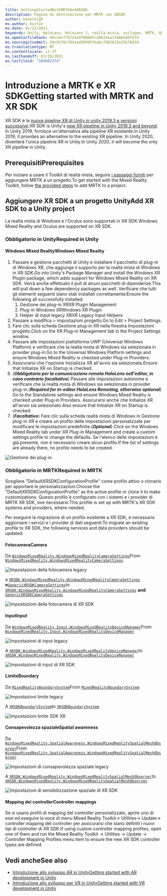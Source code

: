 ```yaml
---
title: GettingStartedWithMRTKAndXRSDK
description: Pagina di destinazione per MRTK con XRSDK
author: keveleigh
ms.author: kurtie
ms.date: 01/12/2021
keywords: Unity, HoloLens, HoloLens 2, realtà mista, sviluppo, MRTK, XRSDK,
ms.openlocfilehash: 94c1dcf76724a9f0060fc20633aa17e665d0f47d
ms.sourcegitcommit: 59c91f8c70d1ad30995fba6cf862615e25e78d10
ms.translationtype: MT
ms.contentlocale: it-IT
ms.lasthandoff: 03/19/2021
ms.locfileid: "104682374"
---
```

# <a name="getting-started-with-mrtk-and-xr-sdk"></a><span data-ttu-id="32b25-104">Introduzione a MRTK e XR SDK</span><span class="sxs-lookup"><span data-stu-id="32b25-104">Getting started with MRTK and XR SDK</span></span>

<span data-ttu-id="32b25-105">XR SDK è la [nuova pipeline XR di Unity in unity 2019,3 e versioni successive](https://blogs.unity3d.com/2020/01/24/unity-xr-platform-updates/).</span><span class="sxs-lookup"><span data-stu-id="32b25-105">XR SDK is Unity's [new XR pipeline in Unity 2019.3 and beyond](https://blogs.unity3d.com/2020/01/24/unity-xr-platform-updates/).</span></span> <span data-ttu-id="32b25-106">In Unity 2019, fornisce un'alternativa alla pipeline XR esistente.</span><span class="sxs-lookup"><span data-stu-id="32b25-106">In Unity 2019, it provides an alternative to the existing XR pipeline.</span></span> <span data-ttu-id="32b25-107">In Unity 2020, diventerà l'unica pipeline XR in Unity.</span><span class="sxs-lookup"><span data-stu-id="32b25-107">In Unity 2020, it will become the only XR pipeline in Unity.</span></span>

## <a name="prerequisites"></a><span data-ttu-id="32b25-108">Prerequisiti</span><span class="sxs-lookup"><span data-stu-id="32b25-108">Prerequisites</span></span>

<span data-ttu-id="32b25-109">Per iniziare a usare il Toolkit di realtà mista, seguire [i passaggi forniti](../WelcomeToMRTK.md) per aggiungere MRTK a un progetto.</span><span class="sxs-lookup"><span data-stu-id="32b25-109">To get started with the Mixed Reality Toolkit, follow [the provided steps](../WelcomeToMRTK.md) to add MRTK to a project.</span></span>

## <a name="add-xr-sdk-to-a-unity-project"></a><span data-ttu-id="32b25-110">Aggiungere XR SDK a un progetto Unity</span><span class="sxs-lookup"><span data-stu-id="32b25-110">Add XR SDK to a Unity project</span></span>

<span data-ttu-id="32b25-111">La realtà mista di Windows e l'Oculus sono supportati in XR SDK.</span><span class="sxs-lookup"><span data-stu-id="32b25-111">Windows Mixed Reality and Oculus are supported on XR SDK.</span></span>

### <a name="required-in-unity"></a><span data-ttu-id="32b25-112">Obbligatorio in Unity</span><span class="sxs-lookup"><span data-stu-id="32b25-112">Required in Unity</span></span>

#### <a name="windows-mixed-reality"></a><span data-ttu-id="32b25-113">Windows Mixed Reality</span><span class="sxs-lookup"><span data-stu-id="32b25-113">Windows Mixed Reality</span></span>

1. <span data-ttu-id="32b25-114">Passare a gestione pacchetti di Unity e installare il pacchetto di plug-in di Windows XR, che aggiunge il supporto per la realtà mista di Windows in XR SDK.</span><span class="sxs-lookup"><span data-stu-id="32b25-114">Go into Unity's Package Manager and install the Windows XR Plugin package, which adds support for Windows Mixed Reality on XR SDK.</span></span> <span data-ttu-id="32b25-115">Verrà anche effettuato il pull di alcuni pacchetti di dipendenze.</span><span class="sxs-lookup"><span data-stu-id="32b25-115">This will pull down a few dependency packages as well.</span></span> <span data-ttu-id="32b25-116">Verificare che tutti gli elementi seguenti siano stati installati correttamente:</span><span class="sxs-lookup"><span data-stu-id="32b25-116">Ensure the following all successfully installed:</span></span>
   1. <span data-ttu-id="32b25-117">Gestione dei plug-in XR</span><span class="sxs-lookup"><span data-stu-id="32b25-117">XR Plugin Management</span></span>
   1. <span data-ttu-id="32b25-118">Plug-in Windows XR</span><span class="sxs-lookup"><span data-stu-id="32b25-118">Windows XR Plugin</span></span>
   1. <span data-ttu-id="32b25-119">Helper di input legacy XR</span><span class="sxs-lookup"><span data-stu-id="32b25-119">XR Legacy Input Helpers</span></span>
1. <span data-ttu-id="32b25-120">Passare a modifica > impostazioni progetto.</span><span class="sxs-lookup"><span data-stu-id="32b25-120">Go to Edit > Project Settings.</span></span>
1. <span data-ttu-id="32b25-121">Fare clic sulla scheda Gestione plug-in XR nella finestra Impostazioni progetto.</span><span class="sxs-lookup"><span data-stu-id="32b25-121">Click on the XR Plug-in Management tab in the Project Settings window.</span></span>
1. <span data-ttu-id="32b25-122">Passare alle impostazioni piattaforma UWP (Universal Windows Platform) e verificare che la realtà mista di Windows sia selezionata in provider plug-in.</span><span class="sxs-lookup"><span data-stu-id="32b25-122">Go to the Universal Windows Platform settings and ensure Windows Mixed Reality is checked under Plug-in Providers.</span></span>
1. <span data-ttu-id="32b25-123">Assicurarsi che l'opzione Inizializza XR all'avvio sia selezionata.</span><span class="sxs-lookup"><span data-stu-id="32b25-123">Ensure that Initialize XR on Startup is checked.</span></span>
1. <span data-ttu-id="32b25-124">(**_Obbligatorio per la comunicazione remota HoloLens nell'editor, in caso contrario facoltativo_**) Passare alle impostazioni autonome e verificare che la realtà mista di Windows sia selezionata in provider plug-in.</span><span class="sxs-lookup"><span data-stu-id="32b25-124">(**_Required for in-editor HoloLens Remoting, otherwise optional_**) Go to the Standalone settings and ensure Windows Mixed Reality is checked under Plug-in Providers.</span></span> <span data-ttu-id="32b25-125">Assicurarsi anche che Initialize XR all'avvio sia selezionato.</span><span class="sxs-lookup"><span data-stu-id="32b25-125">Also ensure that Initialize XR on Startup is checked.</span></span>
1. <span data-ttu-id="32b25-126">(**_Facoltativo_**) Fare clic sulla scheda realtà mista di Windows in Gestione plug-in XR e creare un profilo delle impostazioni personalizzate per modificare le impostazioni predefinite.</span><span class="sxs-lookup"><span data-stu-id="32b25-126">(**_Optional_**) Click on the Windows Mixed Reality tab under XR Plug-in Management and create a custom settings profile to change the defaults.</span></span> <span data-ttu-id="32b25-127">Se l'elenco delle impostazioni è già presente, non è necessario creare alcun profilo.</span><span class="sxs-lookup"><span data-stu-id="32b25-127">If the list of settings are already there, no profile needs to be created.</span></span>

![Gestione dei plug-in](../features/images/xrsdk/PluginManagement.png)

### <a name="required-in-mrtk"></a><span data-ttu-id="32b25-129">Obbligatorio in MRTK</span><span class="sxs-lookup"><span data-stu-id="32b25-129">Required in MRTK</span></span>

<span data-ttu-id="32b25-130">Scegliere "DefaultXRSDKConfigurationProfile" come profilo attivo o clonarlo per apportare le personalizzazioni.</span><span class="sxs-lookup"><span data-stu-id="32b25-130">Choose the "DefaultXRSDKConfigurationProfile" as the active profile or clone it to make customizations.</span></span> <span data-ttu-id="32b25-131">Questo profilo è configurato con i sistemi e i provider di MRTK XR SDK, ove necessario.</span><span class="sxs-lookup"><span data-stu-id="32b25-131">This profile is set up with MRTK's XR SDK systems and providers, where needed.</span></span>

<span data-ttu-id="32b25-132">Per eseguire la migrazione di un profilo esistente a XR SDK, è necessario aggiornare i servizi e i provider di dati seguenti:</span><span class="sxs-lookup"><span data-stu-id="32b25-132">To migrate an existing profile to XR SDK, the following services and data providers should be updated:</span></span>

#### <a name="camera"></a><span data-ttu-id="32b25-133">Fotocamera</span><span class="sxs-lookup"><span data-stu-id="32b25-133">Camera</span></span>

<span data-ttu-id="32b25-134">Da [`WindowsMixedReality.WindowsMixedRealityCameraSettings`](xref:Microsoft.MixedReality.Toolkit.WindowsMixedReality.WindowsMixedRealityCameraSettings)</span><span class="sxs-lookup"><span data-stu-id="32b25-134">From [`WindowsMixedReality.WindowsMixedRealityCameraSettings`](xref:Microsoft.MixedReality.Toolkit.WindowsMixedReality.WindowsMixedRealityCameraSettings)</span></span>

![Impostazioni della fotocamera legacy](../features/images/xrsdk/CameraSystemLegacy.png)

<span data-ttu-id="32b25-136">a [`XRSDK.WindowsMixedReality.WindowsMixedRealityCameraSettings`](xref:Microsoft.MixedReality.Toolkit.XRSDK.WindowsMixedReality.WindowsMixedRealityCameraSettings) **e**[`GenericXRSDKCameraSettings`](xref:Microsoft.MixedReality.Toolkit.XRSDK.GenericXRSDKCameraSettings)</span><span class="sxs-lookup"><span data-stu-id="32b25-136">to [`XRSDK.WindowsMixedReality.WindowsMixedRealityCameraSettings`](xref:Microsoft.MixedReality.Toolkit.XRSDK.WindowsMixedReality.WindowsMixedRealityCameraSettings) **and** [`GenericXRSDKCameraSettings`](xref:Microsoft.MixedReality.Toolkit.XRSDK.GenericXRSDKCameraSettings)</span></span>

![Impostazioni della fotocamera di XR SDK](../features/images/xrsdk/CameraSystemXRSDK.png)

#### <a name="input"></a><span data-ttu-id="32b25-138">Input</span><span class="sxs-lookup"><span data-stu-id="32b25-138">Input</span></span>

<span data-ttu-id="32b25-139">Da [`WindowsMixedReality.Input.WindowsMixedRealityDeviceManager`](xref:Microsoft.MixedReality.Toolkit.WindowsMixedReality.Input.WindowsMixedRealityDeviceManager)</span><span class="sxs-lookup"><span data-stu-id="32b25-139">From [`WindowsMixedReality.Input.WindowsMixedRealityDeviceManager`](xref:Microsoft.MixedReality.Toolkit.WindowsMixedReality.Input.WindowsMixedRealityDeviceManager)</span></span>

![Impostazioni di input legacy](../features/images/xrsdk/InputSystemWMRLegacy.png)

<span data-ttu-id="32b25-141">A [`XRSDK.WindowsMixedReality.WindowsMixedRealityDeviceManager`](xref:Microsoft.MixedReality.Toolkit.XRSDK.WindowsMixedReality.WindowsMixedRealityDeviceManager)</span><span class="sxs-lookup"><span data-stu-id="32b25-141">to [`XRSDK.WindowsMixedReality.WindowsMixedRealityDeviceManager`](xref:Microsoft.MixedReality.Toolkit.XRSDK.WindowsMixedReality.WindowsMixedRealityDeviceManager)</span></span>

![Impostazioni di input di XR SDK](../features/images/xrsdk/InputSystemWMRXRSDK.png)

#### <a name="boundary"></a><span data-ttu-id="32b25-143">Limite</span><span class="sxs-lookup"><span data-stu-id="32b25-143">Boundary</span></span>

<span data-ttu-id="32b25-144">Da [`MixedRealityBoundarySystem`](xref:Microsoft.MixedReality.Toolkit.Boundary.MixedRealityBoundarySystem)</span><span class="sxs-lookup"><span data-stu-id="32b25-144">From [`MixedRealityBoundarySystem`](xref:Microsoft.MixedReality.Toolkit.Boundary.MixedRealityBoundarySystem)</span></span>

![Impostazioni limite legacy](../features/images/xrsdk/BoundarySystemLegacy.png)

<span data-ttu-id="32b25-146">A  [`XRSDKBoundarySystem`](xref:Microsoft.MixedReality.Toolkit.XRSDK.XRSDKBoundarySystem)</span><span class="sxs-lookup"><span data-stu-id="32b25-146">to  [`XRSDKBoundarySystem`](xref:Microsoft.MixedReality.Toolkit.XRSDK.XRSDKBoundarySystem)</span></span>

![Impostazioni limite SDK XR](../features/images/xrsdk/BoundarySystemXRSDK.png)

#### <a name="spatial-awareness"></a><span data-ttu-id="32b25-148">Consapevolezza spaziale</span><span class="sxs-lookup"><span data-stu-id="32b25-148">Spatial awareness</span></span>

<span data-ttu-id="32b25-149">Da [`WindowsMixedReality.SpatialAwareness.WindowsMixedRealitySpatialMeshObserver`](xref:Microsoft.MixedReality.Toolkit.WindowsMixedReality.SpatialAwareness.WindowsMixedRealitySpatialMeshObserver)</span><span class="sxs-lookup"><span data-stu-id="32b25-149">From [`WindowsMixedReality.SpatialAwareness.WindowsMixedRealitySpatialMeshObserver`](xref:Microsoft.MixedReality.Toolkit.WindowsMixedReality.SpatialAwareness.WindowsMixedRealitySpatialMeshObserver)</span></span>

![Impostazioni di consapevolezza spaziale legacy](../features/images/xrsdk/SpatialAwarenessLegacy.png)

<span data-ttu-id="32b25-151">A [`XRSDK.WindowsMixedReality.WindowsMixedRealitySpatialMeshObserver`](xref:Microsoft.MixedReality.Toolkit.XRSDK.WindowsMixedReality.WindowsMixedRealitySpatialMeshObserver)</span><span class="sxs-lookup"><span data-stu-id="32b25-151">to [`XRSDK.WindowsMixedReality.WindowsMixedRealitySpatialMeshObserver`](xref:Microsoft.MixedReality.Toolkit.XRSDK.WindowsMixedReality.WindowsMixedRealitySpatialMeshObserver)</span></span>

![Impostazioni di sensibilizzazione spaziale di XR SDK](../features/images/xrsdk/SpatialAwarenessXRSDK.png)

#### <a name="controller-mappings"></a><span data-ttu-id="32b25-153">Mapping dei controller</span><span class="sxs-lookup"><span data-stu-id="32b25-153">Controller mappings</span></span>

<span data-ttu-id="32b25-154">Se si usano profili di mapping del controller personalizzato, aprire uno di essi ed eseguire la voce di menu Mixed Reality Toolkit-> Utilities-> Update-> controller mapping del controller per assicurarsi che siano definiti i nuovi tipi di controller di XR SDK.</span><span class="sxs-lookup"><span data-stu-id="32b25-154">If using custom controller mapping profiles, open one of them and run the Mixed Reality Toolkit -> Utilities -> Update -> Controller Mapping Profiles menu item to ensure the new XR SDK controller types are defined.</span></span>

## <a name="see-also"></a><span data-ttu-id="32b25-155">Vedi anche</span><span class="sxs-lookup"><span data-stu-id="32b25-155">See also</span></span>

* [<span data-ttu-id="32b25-156">Introduzione allo sviluppo AR in Unity</span><span class="sxs-lookup"><span data-stu-id="32b25-156">Getting started with AR development in Unity</span></span>](https://docs.unity3d.com/Manual/AROverview.html)
* [<span data-ttu-id="32b25-157">Introduzione allo sviluppo per VR in Unity</span><span class="sxs-lookup"><span data-stu-id="32b25-157">Getting started with VR development in Unity</span></span>](https://docs.unity3d.com/Manual/VROverview.html)
